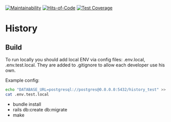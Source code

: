 [![Maintainability](https://api.codeclimate.com/v1/badges/a3a5daaab0db5b759cc3/maintainability)](https://codeclimate.com/github/HeavyTechRuby/history/maintainability)
[![Hits-of-Code](https://hitsofcode.com/github/HeavyTechRuby/history?branch=main)](https://hitsofcode.com/github/HeavyTechRuby/history/view?branch=main)
[![Test Coverage](https://api.codeclimate.com/v1/badges/a3a5daaab0db5b759cc3/test_coverage)](https://codeclimate.com/github/HeavyTechRuby/history/test_coverage)

# History

## Build

To run locally you should add local ENV via config files: .env.local, .env.test.local. They are added to .gitignore to allow each developer use his own. 

Example config:

```bash
echo "DATABASE_URL=postgresql://postgres@0.0.0.0:5432/history_test" >> .env.test.local
cat .env.test.local
```

* bundle install
* rails db:create db:migrate
* make


